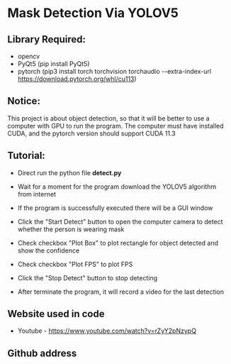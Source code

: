 # Mask Detection Via YOLOV5



## Library Required:

- opencv
- PyQt5 (pip install PyQt5)
- pytorch (pip3 install torch torchvision torchaudio --extra-index-url https://download.pytorch.org/whl/cu113)



## Notice:

This project is about object detection, so that it will be better to use a computer with GPU to run the program. The computer must have installed CUDA, and the pytorch version should support CUDA 11.3



## Tutorial:

- Direct run the python file **detect.py**

- Wait for a moment for the program download the YOLOV5 algorithm from internet
- If the program is successfully executed there will be a GUI window
- Click the "Start Detect" button to open the computer camera to detect whether the person is wearing mask
- Check checkbox "Plot Box" to plot rectangle for object detected and show the confidence
- Check checkbox "Plot FPS" to plot FPS
- Click the "Stop Detect" button to stop detecting
- After terminate the program, it will record a video for the last detection



## Website used in code

- Youtube - https://www.youtube.com/watch?v=rZyY2pNzypQ



## Github address


